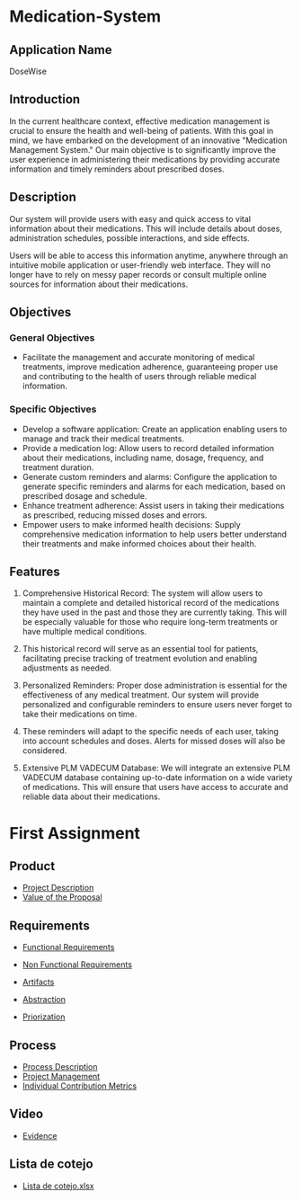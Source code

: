 # Medication-System

## Application Name

DoseWise

## Introduction

In the current healthcare context, effective medication management is crucial to ensure the health and well-being of patients. With this goal in mind, we have embarked on the development of an innovative "Medication Management System." Our main objective is to significantly improve the user experience in administering their medications by providing accurate information and timely reminders about prescribed doses.

## Description

Our system will provide users with easy and quick access to vital information about their medications. This will include details about doses, administration schedules, possible interactions, and side effects.

Users will be able to access this information anytime, anywhere through an intuitive mobile application or user-friendly web interface. They will no longer have to rely on messy paper records or consult multiple online sources for information about their medications.

## Objectives

### General Objectives

- Facilitate the management and accurate monitoring of medical treatments, improve medication adherence, guaranteeing proper use and contributing to the health of users through reliable medical information.

### Specific Objectives

- Develop a software application: Create an application enabling users to manage and track their medical treatments.
- Provide a medication log: Allow users to record detailed information about their medications, including name, dosage, frequency, and treatment duration.
- Generate custom reminders and alarms: Configure the application to generate specific reminders and alarms for each medication, based on prescribed dosage and schedule.
- Enhance treatment adherence: Assist users in taking their medications as prescribed, reducing missed doses and errors.
- Empower users to make informed health decisions: Supply comprehensive medication information to help users better understand their treatments and make informed choices about their health.

## Features

1. Comprehensive Historical Record:
    The system will allow users to maintain a complete and detailed historical record of the medications they have used in the past and those they are currently taking. This will be especially valuable for those who require long-term treatments or have multiple medical conditions.

2. This historical record will serve as an essential tool for patients,     facilitating precise tracking of treatment evolution and enabling adjustments as needed.

3. Personalized Reminders:
    Proper dose administration is essential for the effectiveness of any medical treatment. Our system will provide personalized and configurable reminders to ensure users never forget to take their medications on time.

4. These reminders will adapt to the specific needs of each user, taking into account schedules and doses. Alerts for missed doses will also be considered.

5. Extensive PLM VADECUM Database:
    We will integrate an extensive PLM VADECUM database containing up-to-date information on a wide variety of medications. This will ensure that users have access to accurate and reliable data about their medications.

# First Assignment
## Product

- [Project Description](https://github.com/jeusmatthew/Medication-System/blob/main/Primera%20Entrega/1.%20Product/Software%20Description.md)
- [Value of the Proposal](https://github.com/jeusmatthew/Medication-System/blob/main/Primera%20Entrega/1.%20Product/Value%20of%20the%20Proposal.md)

## Requirements

- [Functional Requirements](https://github.com/jeusmatthew/Medication-System/blob/main/Primera%20Entrega/2.%20Requirements/Functional%20requirements.md)
- [Non Functional Requirements](https://github.com/jeusmatthew/Medication-System/blob/main/Primera%20Entrega/2.%20Requirements/Non%20functional%20Requirements.md)
- [Artifacts](https://github.com/jeusmatthew/Medication-System/blob/main/Primera%20Entrega/2.%20Requirements/Artifacts.md)
- [Abstraction](https://github.com/jeusmatthew/Medication-System/blob/main/Primera%20Entrega/2.%20Requirements/Abstraction.md)

- [Priorization](/Primera%20Entrega/2.%20Requirements/Priorization.md)

## Process

- [Process Description](https://github.com/jeusmatthew/Medication-System/blob/main/Primera%20Entrega/3.%20Process%20Description/Process%20Description.md)
- [Project Management](https://github.com/jeusmatthew/Medication-System/tree/main/Primera%20Entrega/3.%20Process%20Description/Scrum/Daily-Scrum's)
- [Individual Contribution Metrics](https://github.com/jeusmatthew/Medication-System/blob/main/Primera%20Entrega/3.%20Process%20Description/Individual%20Contribution%20Metric.md)

## Video

- [Evidence](https://alumnosuady-my.sharepoint.com/:v:/g/personal/a19203731_alumnos_uady_mx/Eb_iCqTPoL5Gl1Sn6oZBrSQBZ8hrlvhKUMsrC0VUNkLRvg?e=0U2yI2)

## Lista de cotejo

- [Lista de cotejo.xlsx](/Primera%20Entrega/Lista%20de%20cotejo.xlsx)
